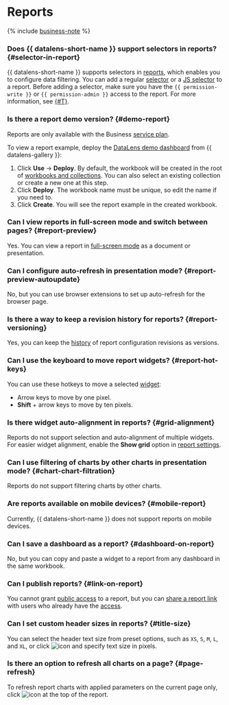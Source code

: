 
# Reports


{% include [business-note](../../_includes/datalens/datalens-functionality-available-business-note.md) %}


### Does {{ datalens-short-name }} support selectors in reports? {#selector-in-report}

{{ datalens-short-name }} supports selectors in [reports](../../datalens/reports/index.md), which enables you to configure data filtering. You can add a regular [selector](../../datalens/dashboard/selector.md) or a [JS selector](../../datalens/charts/editor/widgets/controls.md) to a report. Before adding a selector, make sure you have the `{{ permission-write }}` or `{{ permission-admin }}` access to the report. For more information, see [{#T}](../../datalens/security/manage-access.md).


### Is there a report demo version? {#demo-report}

Reports are only available with the Business [service plan](../../datalens/pricing.md#service-plans).

To view a report example, deploy the [DataLens demo dashboard](https://datalens.yandex.cloud/gallery/wcyljs3cf5mwi) from {{ datalens-gallery }}:

1. Click **Use** → **Deploy**. By default, the workbook will be created in the root of [workbooks and collections](../../datalens/workbooks-collections/index.md). You can also select an existing collection or create a new one at this step.
1. Click **Deploy**. The workbook name must be unique, so edit the name if you need to.
1. Click **Create**. You will see the report example in the created workbook.


### Can I view reports in full-screen mode and switch between pages? {#report-preview}

Yes. You can view a report in [full-screen mode](../../datalens/reports/report-operations.md#report-preview) as a document or presentation.

### Can I configure auto-refresh in presentation mode? {#report-preview-autoupdate}

No, but you can use browser extensions to set up auto-refresh for the browser page.

### Is there a way to keep a revision history for reports? {#report-versioning}

Yes, you can keep the [history](../../datalens/reports/versioning.md) of report configuration revisions as versions.

### Can I use the keyboard to move report widgets? {#report-hot-keys}

You can use these hotkeys to move a selected [widget](../../datalens/reports/report-operations.md#add-widget):

* Arrow keys to move by one pixel.
* **Shift** + arrow keys to move by ten pixels.

### Is there widget auto-alignment in reports? {#grid-alignment}

Reports do not support selection and auto-alignment of multiple widgets. For easier widget alignment, enable the **Show grid** option in [report settings](../../datalens/reports/report-operations.md#report-settings).

### Can I use filtering of charts by other charts in presentation mode? {#chart-chart-filtration}

Reports do not support filtering charts by other charts.

### Are reports available on mobile devices? {#mobile-report}

Currently, {{ datalens-short-name }} does not support reports on mobile devices.

### Can I save a dashboard as a report? {#dashboard-on-report}

No, but you can copy and paste a widget to a report from any dashboard in the same workbook.


### Can I publish reports? {#link-on-report}

You cannot grant [public access](../../datalens/concepts/datalens-public.md) to a report, but you can [share a report link](../../datalens/reports/report-operations.md#link-on-report) with users who already have the [access](../../datalens/security/).


### Can I set custom header sizes in reports? {#title-size}

You can select the header text size from preset options, such as `XS`, `S`, `M`, `L`, and `XL`, or click ![icon](../../_assets/console-icons/pencil-to-line.svg) and specify text size in pixels.

### Is there an option to refresh all charts on a page? {#page-refresh}

To refresh report charts with applied parameters on the current page only, click ![icon](../../_assets/console-icons/arrows-rotate-right.svg) at the top of the report.
